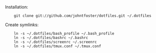 Installation:
````
    git clone git://github.com/johntfoster/dotfiles.git ~/.dotfiles
````

Create symlinks:
````
    ln -s ~/.dotfiles/bash_profile ~/.bash_profile
    ln -s ~/.dotfiles/bashrc ~/.bashrc
    ln -s ~/.dotfiles/screenrc ~/.screenrc
    ln -s ~/.dotfiles/tmux.conf ~/.tmux.conf
````
